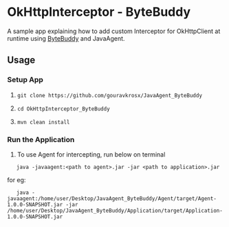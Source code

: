 # OkHttpInterceptor - ByteBuddy

A sample app explaining how to add custom Interceptor for OkHttpClient at runtime using [ByteBuddy](https://bytebuddy.net/#/) and JavaAgent.

## Usage

### Setup App

1. ```git clone https://github.com/gouravkrosx/JavaAgent_ByteBuddy```


2. ``` cd OkHttpInterceptor_ByteBuddy ```


3. ```mvn clean install```


### Run the Application

1. To use Agent for intercepting, run below on terminal
```shell
   java -javaagent:<path to agent>.jar -jar <path to application>.jar
```
for eg:
```shell
   java -javaagent:/home/user/Desktop/JavaAgent_ByteBuddy/Agent/target/Agent-1.0.0-SNAPSHOT.jar -jar /home/user/Desktop/JavaAgent_ByteBuddy/Application/target/Application-1.0.0-SNAPSHOT.jar
```
